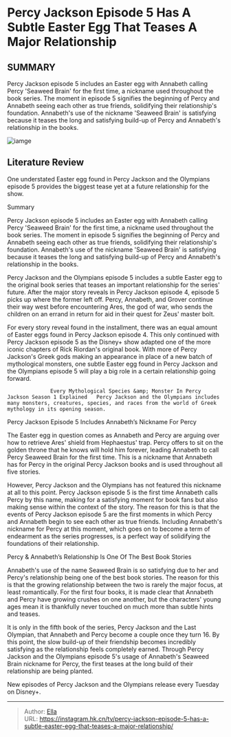 # Percy Jackson Episode 5 Has A Subtle Easter Egg That Teases A Major Relationship


## SUMMARY 



  Percy Jackson episode 5 includes an Easter egg with Annabeth calling Percy &#39;Seaweed Brain&#39; for the first time, a nickname used throughout the book series.   The moment in episode 5 signifies the beginning of Percy and Annabeth seeing each other as true friends, solidifying their relationship&#39;s foundation.   Annabeth&#39;s use of the nickname &#39;Seaweed Brain&#39; is satisfying because it teases the long and satisfying build-up of Percy and Annabeth&#39;s relationship in the books.  

![iamge](https://static1.srcdn.com/wordpress/wp-content/uploads/2024/01/30_percyjackson.jpg)

## Literature Review
One understated Easter egg found in Percy Jackson and the Olympians episode 5 provides the biggest tease yet at a future relationship for the show.





Summary

  Percy Jackson episode 5 includes an Easter egg with Annabeth calling Percy &#39;Seaweed Brain&#39; for the first time, a nickname used throughout the book series.   The moment in episode 5 signifies the beginning of Percy and Annabeth seeing each other as true friends, solidifying their relationship&#39;s foundation.   Annabeth&#39;s use of the nickname &#39;Seaweed Brain&#39; is satisfying because it teases the long and satisfying build-up of Percy and Annabeth&#39;s relationship in the books.  







Percy Jackson and the Olympians episode 5 includes a subtle Easter egg to the original book series that teases an important relationship for the series&#39; future. After the major story reveals in Percy Jackson episode 4, episode 5 picks up where the former left off. Percy, Annabeth, and Grover continue their way west before encountering Ares, the god of war, who sends the children on an errand in return for aid in their quest for Zeus&#39; master bolt.

For every story reveal found in the installment, there was an equal amount of Easter eggs found in Percy Jackson episode 4. This only continued with Percy Jackson episode 5 as the Disney&#43; show adapted one of the more iconic chapters of Rick Riordan&#39;s original book. With more of Percy Jackson&#39;s Greek gods making an appearance in place of a new batch of mythological monsters, one subtle Easter egg found in Percy Jackson and the Olympians episode 5 will play a big role in a certain relationship going forward.

                  Every Mythological Species &amp; Monster In Percy Jackson Season 1 Explained   Percy Jackson and the Olympians includes many monsters, creatures, species, and races from the world of Greek mythology in its opening season.    





 Percy Jackson Episode 5 Includes Annabeth’s Nickname For Percy 
          

The Easter egg in question comes as Annabeth and Percy are arguing over how to retrieve Ares&#39; shield from Hephaestus&#39; trap. Percy offers to sit on the golden throne that he knows will hold him forever, leading Annabeth to call Percy Seaweed Brain for the first time. This is a nickname that Annabeth has for Percy in the original Percy Jackson books and is used throughout all five stories.

However, Percy Jackson and the Olympians has not featured this nickname at all to this point. Percy Jackson episode 5 is the first time Annabeth calls Percy by this name, making for a satisfying moment for book fans but also making sense within the context of the story. The reason for this is that the events of Percy Jackson episode 5 are the first moments in which Percy and Annabeth begin to see each other as true friends. Including Annabeth&#39;s nickname for Percy at this moment, which goes on to become a term of endearment as the series progresses, is a perfect way of solidifying the foundations of their relationship.






 Percy &amp; Annabeth’s Relationship Is One Of The Best Book Stories 
          

Annabeth&#39;s use of the name Seaweed Brain is so satisfying due to her and Percy&#39;s relationship being one of the best book stories. The reason for this is that the growing relationship between the two is rarely the major focus, at least romantically. For the first four books, it is made clear that Annabeth and Percy have growing crushes on one another, but the characters&#39; young ages mean it is thankfully never touched on much more than subtle hints and teases.

It is only in the fifth book of the series, Percy Jackson and the Last Olympian, that Annabeth and Percy become a couple once they turn 16. By this point, the slow build-up of their friendship becomes incredibly satisfying as the relationship feels completely earned. Through Percy Jackson and the Olympians episode 5&#39;s usage of Annabeth&#39;s Seaweed Brain nickname for Percy, the first teases at the long build of their relationship are being planted.




New episodes of Percy Jackson and the Olympians release every Tuesday on Disney&#43;.



---

> Author: [Ella](https://instagram.hk.cn/)  
> URL: https://instagram.hk.cn/tv/percy-jackson-episode-5-has-a-subtle-easter-egg-that-teases-a-major-relationship/  

